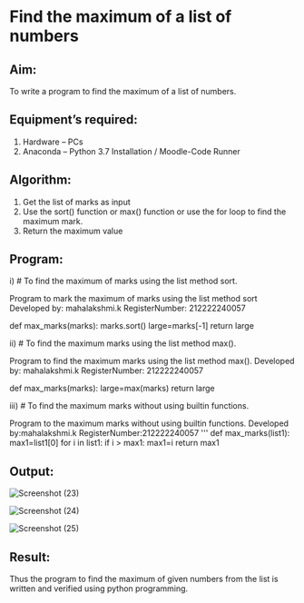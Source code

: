# Find the maximum of a list of numbers
## Aim:
To write a program to find the maximum of a list of numbers.
## Equipment’s required:
1.	Hardware – PCs
2.	Anaconda – Python 3.7 Installation / Moodle-Code Runner
## Algorithm:
1.	Get the list of marks as input
2.	Use the sort() function or max() function or use the for loop to find the maximum mark.
3.	Return the maximum value
## Program:

i)	# To find the maximum of marks using the list method sort.

Program to mark the maximum of marks using the list method sort
Developed by: mahalakshmi.k
RegisterNumber: 212222240057

def max_marks(marks):
   marks.sort()
   large=marks[-1]
   return large





ii)	# To find the maximum marks using the list method max().

Program to find the maximum marks using the list method max().
Developed by: mahalakshmi.k
RegisterNumber: 212222240057

def max_marks(marks):
    large=max(marks)
    return large


iii) # To find the maximum marks without using builtin functions.

Program to the maximum marks without using builtin functions.
Developed by:mahalakshmi.k 
RegisterNumber:212222240057 
'''
def max_marks(list1):
    max1=list1[0]
    for i in list1:
        if i > max1:
            max1=i
    return max1

 

## Output:

![Screenshot (23)](https://github.com/maha712/FindMaximum/assets/121156360/2fb6fca6-a201-4808-9a24-936564b60502)

![Screenshot (24)](https://github.com/maha712/FindMaximum/assets/121156360/5a207904-10f5-4292-b051-f280cf49939f)


![Screenshot (25)](https://github.com/maha712/FindMaximum/assets/121156360/fa0ee7cc-f95d-460a-a24f-199aeb121149)


## Result:
Thus the program to find the maximum of given numbers from the list is written and verified using python programming.
